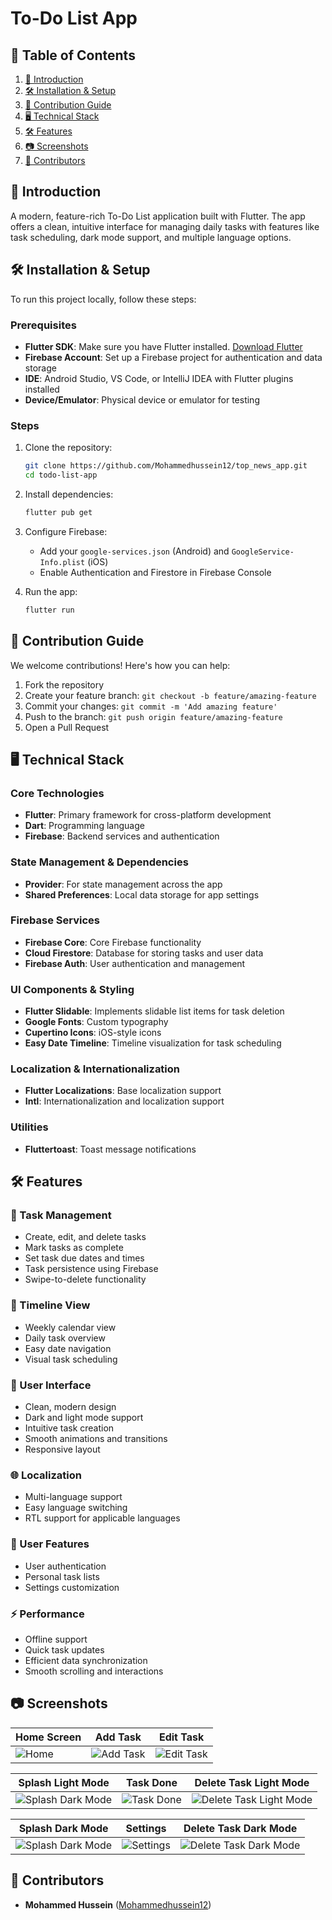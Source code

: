 # To-Do List App

## 📑 Table of Contents

1. [🚀 Introduction](#-introduction)
2. [🛠 Installation & Setup](#-installation--setup)
3. [🤝 Contribution Guide](#-contribution-guide)
4. [🖥️ Technical Stack](#️-technical-stack)
5. [🛠 Features](#-features)
6. [📷 Screenshots](#-screenshots)
7. [👥 Contributors](#-contributors)

## 🚀 Introduction

A modern, feature-rich To-Do List application built with Flutter. The app offers a clean, intuitive
interface for managing daily tasks with features like task scheduling, dark mode support, and
multiple language options.

## 🛠 Installation & Setup

To run this project locally, follow these steps:

### Prerequisites

- **Flutter SDK**: Make sure you have Flutter
  installed. [Download Flutter](https://flutter.dev/docs/get-started/install)
- **Firebase Account**: Set up a Firebase project for authentication and data storage
- **IDE**: Android Studio, VS Code, or IntelliJ IDEA with Flutter plugins installed
- **Device/Emulator**: Physical device or emulator for testing

### Steps

1. Clone the repository:
   ```bash
   git clone https://github.com/Mohammedhussein12/top_news_app.git
   cd todo-list-app
   ```

2. Install dependencies:
   ```bash
   flutter pub get
   ```

3. Configure Firebase:
    - Add your `google-services.json` (Android) and `GoogleService-Info.plist` (iOS)
    - Enable Authentication and Firestore in Firebase Console

4. Run the app:
   ```bash
   flutter run
   ```

## 🤝 Contribution Guide

We welcome contributions! Here's how you can help:

1. Fork the repository
2. Create your feature branch: `git checkout -b feature/amazing-feature`
3. Commit your changes: `git commit -m 'Add amazing feature'`
4. Push to the branch: `git push origin feature/amazing-feature`
5. Open a Pull Request

## 🖥️ Technical Stack

### **Core Technologies**

- **Flutter**: Primary framework for cross-platform development
- **Dart**: Programming language
- **Firebase**: Backend services and authentication

### **State Management & Dependencies**

- **Provider**: For state management across the app
- **Shared Preferences**: Local data storage for app settings

### **Firebase Services**

- **Firebase Core**: Core Firebase functionality
- **Cloud Firestore**: Database for storing tasks and user data
- **Firebase Auth**: User authentication and management

### **UI Components & Styling**

- **Flutter Slidable**: Implements slidable list items for task deletion
- **Google Fonts**: Custom typography
- **Cupertino Icons**: iOS-style icons
- **Easy Date Timeline**: Timeline visualization for task scheduling

### **Localization & Internationalization**

- **Flutter Localizations**: Base localization support
- **Intl**: Internationalization and localization support

### **Utilities**

- **Fluttertoast**: Toast message notifications

## 🛠 Features

### 📝 Task Management

- Create, edit, and delete tasks
- Mark tasks as complete
- Set task due dates and times
- Task persistence using Firebase
- Swipe-to-delete functionality

### 📅 Timeline View

- Weekly calendar view
- Daily task overview
- Easy date navigation
- Visual task scheduling

### 🎨 User Interface

- Clean, modern design
- Dark and light mode support
- Intuitive task creation
- Smooth animations and transitions
- Responsive layout

### 🌐 Localization

- Multi-language support
- Easy language switching
- RTL support for applicable languages

### 👤 User Features

- User authentication
- Personal task lists
- Settings customization

### ⚡ Performance

- Offline support
- Quick task updates
- Efficient data synchronization
- Smooth scrolling and interactions

## 📷 Screenshots

| Home Screen                          | Add Task                                     | Edit Task                                      |
|--------------------------------------|----------------------------------------------|------------------------------------------------|
| ![Home](assets/screenshots/home.png) | ![Add Task](assets/screenshots/task_add.png) | ![Edit Task](assets/screenshots/edit_task.png) |

| Splash Light Mode                                  | Task Done                                      | Delete Task Light Mode                                        |
|----------------------------------------------------|------------------------------------------------|---------------------------------------------------------------|
| ![Splash Dark Mode](assets/screenshots/splash.png) | ![Task Done](assets/screenshots/task_done.png) | ![Delete Task Light Mode](assets/screenshots/task_delete.png) |

| Splash Dark Mode                                             | Settings                                     | Delete Task Dark Mode                                                  |
|--------------------------------------------------------------|----------------------------------------------|------------------------------------------------------------------------|
| ![Splash Dark Mode](assets/screenshots/splash_dark_mode.png) | ![Settings](assets/screenshots/settings.png) | ![Delete Task Dark Mode](assets/screenshots/task_delete_dark_mode.png) |

## 👥 Contributors

- **Mohammed Hussein** ([Mohammedhussein12](https://github.com/Mohammedhussein12))